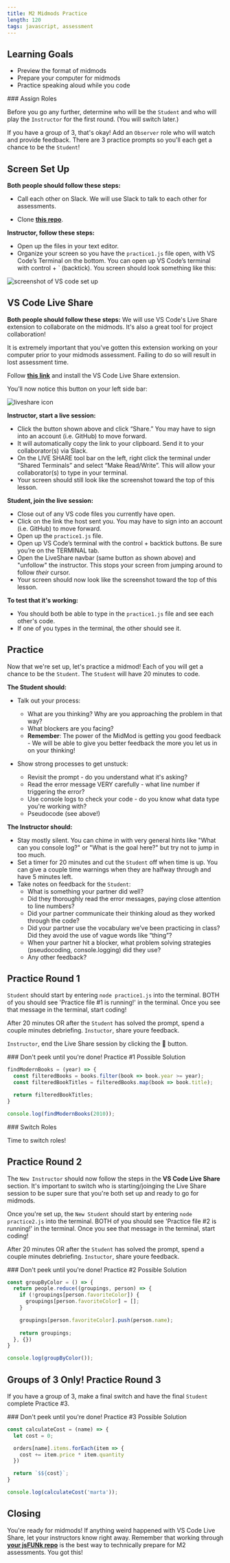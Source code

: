```yaml
---
title: M2 Midmods Practice
length: 120
tags: javascript, assessment
---
```


## Learning Goals
- Preview the format of midmods
- Prepare your computer for midmods
- Practice speaking aloud while you code

<section class="note">
### Assign Roles

Before you go any further, determine who will be the `Student` and who will play the `Instructor` for the first round. (You will switch later.)

If you have a group of 3, that's okay! Add an `Observer` role who will watch and provide feedback. There are 3 practice prompts so you'll each get a chance to be the `Student`!
</section>

## Screen Set Up

**Both people should follow these steps:**
- Call each other on Slack. We will use Slack to talk to each other for assessments. 

- Clone **[this repo](https://github.com/turingschool-examples/se2-midmods-practice/tree/main)**.

**Instructor, follow these steps:**
- Open up the files in your text editor.
- Organize your screen so you have the `practice1.js` file open, with VS Code’s Terminal on the bottom. You can open up VS Code’s terminal with control + ` (backtick). You screen should look something like this:

![screenshot of VS code set up](../../assets/images/lessons/m2_midmods_practice/screen_setup.png)

## VS Code Live Share

**Both people should follow these steps:**
We will use VS Code's Live Share extension to collaborate on the midmods. It's also a great tool for project collaboration!  

It is extremely important that you've gotten this extension working on your computer prior to your midmods assessment. Failing to do so will result in lost assessment time.  

Follow **[this link](https://marketplace.visualstudio.com/items?itemName=MS-vsliveshare.vsliveshare)** and install the VS Code Live Share extension. 

You’ll now notice this button on your left side bar:  
  
  ![liveshare icon](../../assets/images/lessons/m2_midmods_practice/liveshare_icon.png)

**Instructor, start a live session:**  
- Click the button shown above and click “Share.” You may have to sign into an account (i.e. GitHub) to move forward.
- It will automatically copy the link to your clipboard. Send it to your collaborator(s) via Slack.
- On the LIVE SHARE tool bar on the left, right click the terminal under “Shared Terminals” and select “Make Read/Write”. This will allow your collaborator(s) to type in your terminal.
- Your screen should still look like the screenshot toward the top of this lesson.

**Student, join the live session:**
- Close out of any VS code files you currently have open.
- Click on the link the host sent you. You may have to sign into an account (i.e. GitHub) to move forward.
- Open up the `practice1.js` file.
- Open up VS Code’s terminal with the control + backtick buttons. Be sure you’re on the TERMINAL tab.
- Open the LiveShare navbar (same button as shown above) and "unfollow" the instructor. This stops your screen from jumping around to follow _their_ cursor.
- Your screen should now look like the screenshot toward the top of this lesson.

**To test that it's working:**
- You should both be able to type in the `practice1.js` file and see each other's code.
- If one of you types in the terminal, the other should see it.

## Practice

Now that we're set up, let's practice a midmod! Each of you will get a chance to be the `Student`. The `Student` will have 20 minutes to code. 

**The Student should:**
- Talk out your process: 
  - What are you thinking? Why are you approaching the problem in that way? 
  - What blockers are you facing? 
  - **Remember**: The power of the MidMod is getting you good feedback - We will be able to give you better feedback the more you let us in on your thinking!

- Show strong processes to get unstuck:
  - Revisit the prompt - do you understand what it's asking?
  - Read the error message VERY carefully - what line number if triggering the error?
  - Use console logs to check your code - do you know what data type you're working with?
  - Pseudocode (see above!)

**The Instructor should:**
- Stay mostly silent. You can chime in with very general hints like "What can you console log?" or "What is the goal here?" but try not to jump in too much.
- Set a timer for 20 minutes and cut the `Student` off when time is up. You can give a couple time warnings when they are halfway through and have 5 minutes left.
- Take notes on feedback for the `Student`:
  - What is something your partner did well?
  - Did they thoroughly read the error messages, paying close attention to line numbers?
  - Did your partner communicate their thinking aloud as they worked through the code?
  - Did your partner use the vocabulary we’ve been practicing in class? Did they avoid the use of vague words like “thing”?
  - When your partner hit a blocker, what problem solving strategies (pseudocoding, console.logging) did they use? 
  - Any other feedback?
 
## Practice Round 1

`Student` should start by entering `node practice1.js` into the terminal. BOTH of you should see 'Practice file #1 is running!' in the terminal. Once you see that message in the terminal, start coding! 

After 20 minutes OR after the `Student` has solved the prompt, spend a couple minutes debriefing. `Instuctor`, share youre feedback.

`Instructor`, end the Live Share session by clicking the 🚫 button.

<section class="dropdown">
### Don't peek until you're done! Practice #1 Possible Solution

```js
findModernBooks = (year) => {
  const filteredBooks = books.filter(book => book.year >= year);
  const filteredBookTitles = filteredBooks.map(book => book.title);

  return filteredBookTitles;
}

console.log(findModernBooks(2010));
```
</section>

<section class="note">
### Switch Roles

Time to switch roles!
</section>

## Practice Round 2

The `New Instructor` should now follow the steps in the **VS Code Live Share** section. It's important to switch who is starting/joinging the Live Share session to be super sure that you're both set up and ready to go for midmods. 

Once you're set up, the `New Student` should start by entering `node practice2.js` into the terminal. BOTH of you should see 'Practice file #2 is running!' in the terminal. Once you see that message in the terminal, start coding! 

After 20 minutes OR after the `Student` has solved the prompt, spend a couple minutes debriefing. `Instuctor`, share youre feedback.

<section class="dropdown">
### Don't peek until you're done! Practice #2 Possible Solution

```js
const groupByColor = () => {
  return people.reduce((groupings, person) => {
    if (!groupings[person.favoriteColor]) {
      groupings[person.favoriteColor] = [];
    }

    groupings[person.favoriteColor].push(person.name);
    
    return groupings;
  }, {})
}

console.log(groupByColor());
```
</section>

## Groups of 3 Only! Practice Round 3

If you have a group of 3, make a final switch and have the final `Student` complete Practice #3.

<section class="dropdown">
### Don't peek until you're done! Practice #3 Possible Solution

```js
const calculateCost = (name) => {
  let cost = 0;

  orders[name].items.forEach(item => {
    cost += item.price * item.quantity
  })

  return `$${cost}`;
}

console.log(calculateCost('marta'));
```
</section>


## Closing 

You're ready for midmods! If anything weird happened with VS Code Live Share, let your instructors know right away. Remember that working through **[your jsFUNk repo](https://github.com/turingschool-examples/jsFUNk)** is the best way to technically prepare for M2 assessments. You got this!